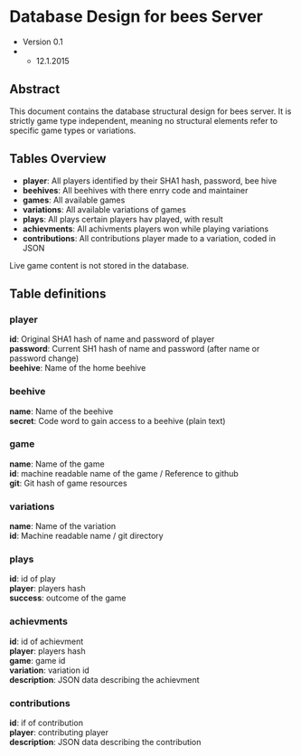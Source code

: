 # Database Design for bees Server
* Version 0.1
* * 12.1.2015

## Abstract

This document contains the database structural design for bees server. It is strictly game type independent, meaning no structural elements refer to specific game types or variations.  

## Tables Overview
* **player**: All players identified by their SHA1 hash, password, bee hive
* **beehives**: All beehives with there enrry code and maintainer
* **games**: All available games
* **variations**: All available variations of games
* **plays**: All plays certain players hav played, with result
* **achievments**: All achivments players won while playing variations
* **contributions**: All contributions player made to a variation, coded in JSON

Live game content is not stored in the database.   

## Table definitions

### player
**id**: Original SHA1 hash of name and password of player  
**password**: Current SH1 hash of name and password (after name or password change)  
**beehive**: Name of the home beehive  

### beehive
**name**: Name of the beehive  
**secret**: Code word to gain access to a beehive (plain text)  

### game
**name**: Name of the game  
**id**: machine readable name of the game / Reference to github   
**git**: Git hash of game resources   

### variations
**name**: Name of the variation  
**id**: Machine readable name / git directory  

### plays
**id**: id of play  
**player**: players hash  
**success**: outcome of the game

### achievments
**id**: id of achievment  
**player**: players hash  
**game**: game id  
**variation**: variation id  
**description**: JSON data describing the achievment  

### contributions
**id**: if of contribution  
**player**: contributing player  
**description**: JSON data describing the contribution  
